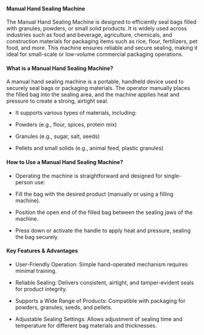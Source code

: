 #### Manual Hand Sealing Machine

The Manual Hand Sealing Machine is designed to efficiently seal bags filled with granules, powders, or small solid products. It is widely used across industries such as food and beverage, agriculture, chemicals, and construction materials for packaging items such as rice, flour, fertilizers, pet food, and more. This machine ensures reliable and secure sealing, making it ideal for small-scale or low-volume commercial packaging operations.

#### What is a Manual Hand Sealing Machine?

A manual hand sealing machine is a portable, handheld device used to securely seal bags or packaging materials. The operator manually places the filled bag into the sealing area, and the machine applies heat and pressure to create a strong, airtight seal.

- It supports various types of materials, including:

- Powders (e.g., flour, spices, protein mix)

- Granules (e.g., sugar, salt, seeds)

- Pellets and small solids (e.g., animal feed, plastic granules)

#### How to Use a Manual Hand Sealing Machine?

- Operating the machine is straightforward and designed for single-person use:

- Fill the bag with the desired product (manually or using a filling machine).

- Position the open end of the filled bag between the sealing jaws of the machine.

- Press down or activate the handle to apply heat and pressure, sealing the bag securely.

#### Key Features & Advantages

- User-Friendly Operation: Simple hand-operated mechanism requires minimal training.

- Reliable Sealing: Delivers consistent, airtight, and tamper-evident seals for product integrity.

- Supports a Wide Range of Products: Compatible with packaging for powders, granules, seeds, and pellets.

- Adjustable Sealing Settings: Allows adjustment of sealing time and temperature for different bag materials and thicknesses.



